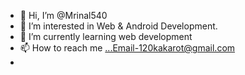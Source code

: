 - 👋 Hi, I’m @Mrinal540
- 👀 I’m interested in Web & Android Development.
- 🌱 I’m currently learning web development
- 📫 How to reach me ...Email-120kakarot@gmail.com
- 
<!---
Mrinal540/Mrinal540 is a ✨ special ✨ repository because its `README.md` (this file) appears on your GitHub profile.
You can click the Preview link to take a look at your changes.
--->
